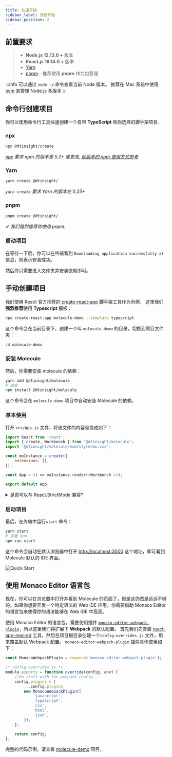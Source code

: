 ```yaml
---
title: 快速开始
sidebar_label: 快速开始
sidebar_position: 2
---
```


## 前置要求

> -   **Node.js 12.13.0 +** 版本
> -   **React.js 16.14.0 +** 版本
> -   [Yarn](https://yarnpkg.com/en/)
> -   [pnpm](https://pnpm.io/) - 推荐使用 **pnpm** 作为包管理

:::info
可以通过 `node -v` 命令查看当前 Node 版本。 推荐在 Mac 系统中使用 [nvm](https://github.com/nvm-sh/nvm) 来管理 Node.js 多版本
:::

## 命令行创建项目

你可以使用命令行工具快速创建一个自带 **TypeScript** 和你选择的脚手架项目.

### npx

```bash
npx @dtinsight/create
```

_[npx](https://medium.com/@maybekatz/introducing-npx-an-npm-package-runner-55f7d4bd282b) 要求 npm 的版本是 5.2+ 或更高, [低版本的 npm 使用方式参考](https://gist.github.com/gaearon/4064d3c23a77c74a3614c498a8bb1c5f)_

### Yarn

```bash
yarn create @dtinsight/
```

_`yarn create` 要求 Yarn 的版本在 0.25+_

### pnpm

```bash
pnpm create @dtinsight/
```

_✔ 我们强烈推荐你使用 pnpm._

### 启动项目

在等待一下后，你可以在终端看到 `Downloading application successfully at` 信息，则表示安装成功。

然后你只需要进入文件夹并安装依赖即可。

## 手动创建项目

我们使用 React 官方推荐的 [create-react-app](https://github.com/facebook/create-react-app) 脚手架工具作为示例，
这里我们**强烈推荐**使用 **Typescript** 模板：

```bash
npx create-react-app molecule-demo --template typescript
```

这个命令会在当前目录下，创建一个叫 `molecule-demo` 的目录，切换到项目文件夹：

```bash
cd molecule-demo
```

### 安装 Molecule

然后，你需要安装 molecule 的依赖：

```bash
yarn add @dtinsight/molecule
# 或者
npm install @dtinsight/molecule
```

这个命令会在 `molecule-demo` 项目中自动安装 Molecule 的依赖。

### 基本使用

打开 `src/App.js` 文件，将该文件的内容替换成如下：

```js title="src/App.js"
import React from 'react';
import { create, Workbench } from '@dtinsight/molecule';
import '@dtinsight/molecule/esm/style/mo.css';

const moInstance = create({
    extensions: [],
});

const App = () => moInstance.render(<Workbench />);

export default App;
```

<details>
  <summary>是否可以与 React.StrictMode 兼容?</summary>
  <div>
    <div>Molecule 从 <code>v1.3.0</code> 版本起可以与 React.StrictMode 兼容</div>
    <br />
    <div>所以请检查你的版本，如果是低于 1.3.0 则在 <code>src/index.js</code> 中移除 React.StrictMode 相关代码</div>
  </div>
</details>

### 启动项目

最后，在终端中运行`start` 命令：

```bash
yarn start
# 或者 npm
npm run start
```

这个命令会自动在默认浏览器中打开 [http://localhost:3000](http://localhost:3000) 这个地址，即可看到 Molecule 默认的 IDE 界面。

![Quick Start](/img/molecule.png)

## 使用 Monaco Editor 语言包

现在，你可以在浏览器中打开并看到 Molecule 的页面了，但是这仍然是远远不够的。如果你想要开发一个特定语法的 Web IDE 应用，你需要借助 Monaco Editor 的语言包来使得你的语法能够在 Web IDE 中高亮。

使用 Monaco Editor 的语言包，需要使用插件 [`monaco-editor-webpack-plugin`](https://www.npmjs.com/package/monaco-editor-webpack-plugin)，所以这里我们得扩展下 **Webpack** 的默认配置。
首先我们先安装 [react-app-rewired](https://github.com/timarney/react-app-rewired) 工具，然后在项目根目录创建一个`config-overrides.js` 文件，用来覆盖默认 Webpack 配置。 `monaco-editor-webpack-plugin` 插件具体使用如下：

```js title="config-overrides.js"
const MonacoWebpackPlugin = require('monaco-editor-webpack-plugin');

/* config-overrides.js */
module.exports = function override(config, env) {
    //do stuff with the webpack config...
    config.plugins = [
        ...config.plugins,
        new MonacoWebpackPlugin([
            'javascript',
            'typescript',
            'css',
            'html',
            'json',
        ]),
    ];

    return config;
};
```

完整的代码示例，请查看 [molecule-demo](https://github.com/DTStack/molecule-examples/tree/main/molecule-demo) 项目。
